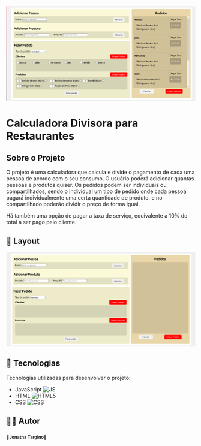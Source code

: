 ![initial](https://github.com/jonathatargino/divisor-restaurante/blob/main/assets/exemplo.png)

# Calculadora Divisora para Restaurantes

## Sobre o Projeto
O projeto é uma calculadora que calcula e divide o pagamento de cada uma pessoa de acordo com o seu consumo. O usuário poderá adicionar quantas pessoas e produtos quiser. Os pedidos podem ser individuais ou compartilhados, sendo o individual um tipo de pedido onde cada pessoa pagará individualmente uma certa quantidade de produto, e no compartilhado poderão dividir o preço de forma igual.
<p>Há também uma opção de pagar a taxa de serviço, equivalente a 10% do total a ser pago pelo cliente.</p>

## 🎨 Layout

![layou1](https://github.com/jonathatargino/divisor-restaurante/blob/main/assets/layout.png)

## 🚀 Tecnologias 

Tecnologias utilizadas para desenvolver o projeto:
- JavaScript ![JS](https://camo.githubusercontent.com/848defb760c0adff4362c04283f254f633ea8eff177c1640b209429d0e3d7627/68747470733a2f2f696d672e736869656c64732e696f2f62616467652f2d4a6176615363726970742d3333333333333f7374796c653d666c6174266c6f676f3d6a617661736372697074)
- HTML ![HTML5](https://camo.githubusercontent.com/b1720e127ee280daab63f84b508b29abe2540b02f5f57675765ad07da1315241/68747470733a2f2f696d672e736869656c64732e696f2f62616467652f2d48544d4c352d3333333333333f7374796c653d666c6174266c6f676f3d48544d4c35)
- CSS ![CSS](https://camo.githubusercontent.com/c38a05ab57aea563f73ae6b4aad7f556faa734d4077a7b52a2081b41ce27da40/68747470733a2f2f696d672e736869656c64732e696f2f62616467652f2d4353532d3333333333333f7374796c653d666c6174266c6f676f3d43535333266c6f676f436f6c6f723d313537324236)


 
## 🦸‍♂️ **Autor**

<p>
 <sub><strong>🌟Jonatha Targino🌟</strong></sub>
</p>
